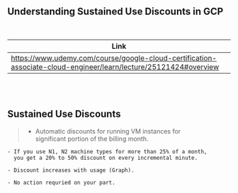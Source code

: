 ## Understanding Sustained Use Discounts in GCP

<br />

| Link |
| ---- |
| https://www.udemy.com/course/google-cloud-certification-associate-cloud-engineer/learn/lecture/25121424#overview |

<br />
<br />



## Sustained Use Discounts

> - Automatic discounts for running VM instances for <br />
    significant portion of the billing month.

```plaintext
- If you use N1, N2 machine types for more than 25% of a month,
  you get a 20% to 50% discount on every incremental minute.

- Discount increases with usage (Graph).

- No action requried on your part.
```
